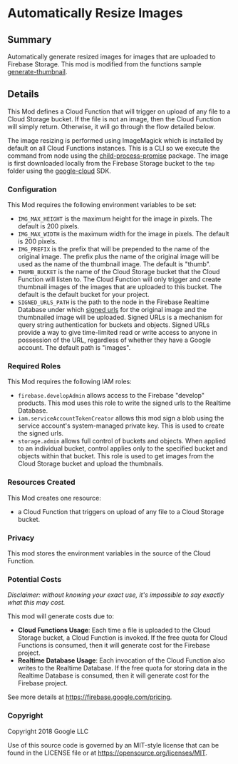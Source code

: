 # Automatically Resize Images

## Summary

Automatically generate resized images for images that are uploaded to Firebase Storage. This mod is modified from the functions sample [generate-thumbnail](https://github.com/firebase/functions-samples/tree/Node-8/generate-thumbnail).

## Details

This Mod defines a Cloud Function that will trigger on upload of any file to a Cloud Storage bucket. If the file is not an image, then the Cloud Function will simply return. Otherwise, it will go through the flow detailed below.

The image resizing is performed using ImageMagick which is installed by default on all Cloud Functions instances. This is a CLI so we execute the command from node using the [child-process-promise](https://www.npmjs.com/package/child-process-promise) package. The image is first downloaded locally from the Firebase Storage bucket to the `tmp` folder using the [google-cloud](https://github.com/GoogleCloudPlatform/google-cloud-node) SDK.

### Configuration

This Mod requires the following environment variables to be set:

- `IMG_MAX_HEIGHT` is the maximum height for the image in pixels. The default is 200 pixels.
- `IMG_MAX_WIDTH` is the maximum width for the image in pixels. The default is 200 pixels.
- `IMG_PREFIX` is the prefix that will be prepended to the name of the original image. The prefix plus the name of the original image will be used as the name of the thumbnail image. The default is "thumb".
- `THUMB_BUCKET` is the name of the Cloud Storage bucket that the Cloud Function will listen to. The Cloud Function will only trigger and create thumbnail images of the images that are uploaded to this bucket. The default is the default bucket for your project.
- `SIGNED_URLS_PATH` is the path to the node in the Firebase Realtime Database under which [signed urls](https://cloud.google.com/storage/docs/access-control/signed-urls) for the original image and the thumbnailed image will be uploaded. Signed URLs is a mechanism for query string authentication for buckets and objects. Signed URLs provide a way to give time-limited read or write access to anyone in possession of the URL, regardless of whether they have a Google account. The default path is "images".

### Required Roles

This Mod requires the following IAM roles:

- `firebase.developAdmin` allows access to the Firebase "develop" products. This mod uses this role to write the signed urls to the Realtime Database.
- `iam.serviceAccountTokenCreator` allows this mod sign a blob using the service account's system-managed private key. This is used to create the signed urls.
- `storage.admin` allows full control of buckets and objects. When applied to an individual bucket, control applies only to the specified bucket and objects within that bucket. This role is used to get images from the Cloud Storage bucket and upload the thumbnails.

### Resources Created

This Mod creates one resource:

- a Cloud Function that triggers on upload of any file to a Cloud Storage bucket.

### Privacy

This mod stores the environment variables in the source of the Cloud Function.

### Potential Costs

_Disclaimer: without knowing your exact use, it's impossible to say exactly what this may cost._

This mod will generate costs due to:

- **Cloud Functions Usage**: Each time a file is uploaded to the Cloud Storage bucket, a Cloud Function is invoked. If the free quota for Cloud Functions is consumed, then it will generate cost for the Firebase project.
- **Realtime Database Usage**: Each invocation of the Cloud Function also writes to the Realtime Database. If the free quota for storing data in the Realtime Database is consumed, then it will generate cost for the Firebase project.

See more details at https://firebase.google.com/pricing.

### Copyright

Copyright 2018 Google LLC

Use of this source code is governed by an MIT-style
license that can be found in the LICENSE file or at
https://opensource.org/licenses/MIT.
